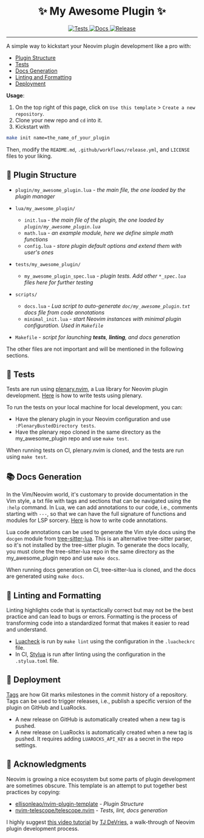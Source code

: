<h1 align="center">✨ My Awesome Plugin ✨</h1>

<p align="center">
  <a href="https://github.com/S1M0N38/my-awesome-plugin.nvim/actions/workflows/test.yml">
    <img alt="Tests" src="https://img.shields.io/github/actions/workflow/status/S1M0N38/my-awesome-plugin.nvim/test.yml?style=for-the-badge&label=Tests"/>
  </a>
  <a href="https://github.com/S1M0N38/my-awesome-plugin.nvim/actions/workflows/docs.yml">
    <img alt="Docs" src="https://img.shields.io/github/actions/workflow/status/S1M0N38/my-awesome-plugin.nvim/docs.yml?style=for-the-badge&label=Docs"/>
  </a>
  <a href="https://github.com/S1M0N38/my-awesome-plugin.nvim/releases">
    <img alt="Release" src="https://img.shields.io/github/v/release/S1M0N38/my-awesome-plugin.nvim?style=for-the-badge"/>
  </a>
</p>

______________________________________________________________________

A simple way to kickstart your Neovim plugin development like a pro with:

- [Plugin Structure](#plugin-structure)
- [Tests](#tests)
- [Docs Generation](#docs-generation)
- [Linting and Formatting](#linting-and-formatting)
- [Deployment](#deployment)

**Usage**:

1. On the top right of this page, click on `Use this template` > `Create a new repository`.
1. Clone your new repo and `cd` into it.
1. Kickstart with

```sh
make init name=the_name_of_your_plugin
```

Then, modify the `README.md`, `.github/workflows/release.yml`, and `LICENSE` files to your liking.

## 📁 Plugin Structure

- `plugin/my_awesome_plugin.lua` - *the main file, the one loaded by the plugin manager*

- `lua/my_awesome_plugin/`

  - `init.lua` - *the main file of the plugin, the one loaded by `plugin/my_awesome_plugin.lua`*
  - `math.lua` - *an example module, here we define simple math functions*
  - `config.lua` - *store plugin default options and extend them with user's ones*

- `tests/my_awesome_plugin/`

  - `my_awesome_plugin_spec.lua` - *plugin tests. Add other `*_spec.lua` files here for further testing*

- `scripts/`

  - `docs.lua` - *Lua script to auto-generate `doc/my_awesome_plugin.txt` docs file from code annotations*
  - `minimal_init.lua` - *start Neovim instances with minimal plugin configuration. Used in `Makefile`*

- `Makefile` - *script for launching **tests**, **linting**, and docs generation*

The other files are not important and will be mentioned in the following sections.

## 🧪 Tests

Tests are run using [plenary.nvim](https://github.com/nvim-lua/plenary.nvim), a Lua library for Neovim plugin development. [Here](https://github.com/nvim-lua/plenary.nvim/blob/master/TESTS_README.md) is how to write tests using plenary.

To run the tests on your local machine for local development, you can:

- Have the plenary plugin in your Neovim configuration and use `:PlenaryBustedDirectory tests`.
- Have the plenary repo cloned in the same directory as the my_awesome_plugin repo and use `make test`.

When running tests on CI, plenary.nvim is cloned, and the tests are run using `make test`.

## 📚 Docs Generation

In the Vim/Neovim world, it's customary to provide documentation in the Vim style, a txt file with tags and sections that can be navigated using the `:help` command.
In Lua, we can add annotations to our code, i.e., comments starting with `---`, so that we can have the full signature of functions and modules for LSP sorcery. [Here](https://github.com/tjdevries/tree-sitter-lua/blob/master/HOWTO.md) is how to write code annotations.

Lua code annotations can be used to generate the Vim style docs using the `docgen` module from [tree-sitter-lua](https://github.com/tjdevries/tree-sitter-lua). This is an alternative tree-sitter parser, so it's not installed by the tree-sitter plugin. To generate the docs locally, you must clone the tree-sitter-lua repo in the same directory as the my_awesome_plugin repo and use `make docs`.

When running docs generation on CI, tree-sitter-lua is cloned, and the docs are generated using `make docs`.

## 🧹 Linting and Formatting

Linting highlights code that is syntactically correct but may not be the best practice and can lead to bugs or errors.
Formatting is the process of transforming code into a standardized format that makes it easier to read and understand.

- [Luacheck](https://github.com/mpeterv/luacheck) is run by `make lint` using the configuration in the `.luacheckrc` file.
- In CI, [Stylua](https://github.com/JohnnyMorganz/StyLua) is run after linting using the configuration in the `.stylua.toml` file.

## 🚀 Deployment

[Tags](https://git-scm.com/book/en/v2/Git-Basics-Tagging) are how Git marks milestones in the commit history of a repository.
Tags can be used to trigger releases, i.e., publish a specific version of the plugin on GitHub and LuaRocks.

- A new release on GitHub is automatically created when a new tag is pushed.
- A new release on LuaRocks is automatically created when a new tag is pushed. It requires adding `LUAROCKS_API_KEY` as a secret in the repo settings.

## 👏 Acknowledgments

Neovim is growing a nice ecosystem but some parts of plugin development are sometimes obscure. This template is an attempt to put together best practices by copying:

- [ellisonleao/nvim-plugin-template](https://github.com/ellisonleao/nvim-plugin-template) - *Plugin Structure*
- [nvim-telescope/telescope.nvim](https://github.com/nvim-telescope/telescope.nvim) - *Tests, lint, docs generation*

I highly suggest [this video tutorial](https://youtu.be/n4Lp4cV8YR0?si=lHlxQBNvbTcXPhVY) by [TJ DeVries](https://github.com/tjdevries), a walk-through of Neovim plugin development process.
